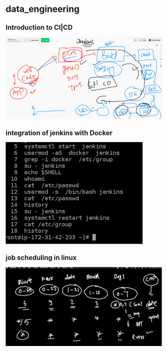 # data_engineering

## Introduction to CI|CD 

<img src="cicd.png">

## integration of jenkins with Docker 

<img src="docker.png">

## job scheduling in linux 

<img src="job.png">

